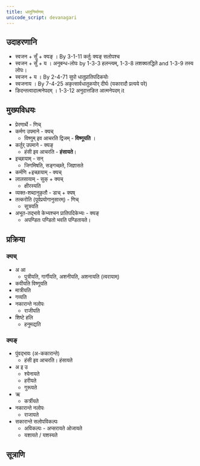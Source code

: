 ```yaml
---
title: धातुनिर्माणम्
unicode_script: devanagari
---
```


## उदाहरणानि
- स्वजन + सुँ + क्यङ् । By 3-1-11 कर्तुः क्यङ् सलोपश्च 
- स्वजन + सुँ + य । अनुबन्ध-लोपः by 1-3-3 हलन्त्यम्, 1-3-8 लशक्वतद्धिते and 1-3-9 तस्य लोपः।
- स्वजन + य । By 2-4-71 सुपो धातुप्रातिपदिकयोः
- स्वजनाय । By 7-4-25 अकृत्सार्वधातुकयोर् दीर्घः (यकारादौ प्रत्यये परे)
- ङिदन्तत्वादात्मनेपदम् । 1-3-12 अनुदात्तङित आत्मनेपदम् it

## मुख्यविधयः
- प्रेरणार्थे - णिच्
- कर्मण उपमाने - क्यच्
  - विष्णुम् इव आचरति द्विजम् - **विष्णूयति** ।
- कर्तुर् उपमाने - क्यङ्
  - हंसी इव आचरति - **हंसायते**।
- इच्छायाम् - सन्
  - जिगमिषति, सङ्गच्छते, जिज्ञासते
- कर्मणि +इच्छायाम् - क्यच्
- लालसायाम् - सुक् + क्यच्
  - क्षीरस्यति
- व्यक्त-शब्दानुकृतौ - डाच् + क्यष्
- तत्करोति (पूर्वप्रयोगानुसारम्) - णिच् 
  - सूत्रयति
- अभूत-तद्भावे केभ्यश्चन प्रातिपदिकेभ्यः - क्यङ्
  - अपण्डितः पण्डितो भवति पण्डितायते।

## प्रक्रिया
### क्यच्
- अ आ
  - पुत्रीयति, गार्गीयति, अशनीयति, अशनायति‌ (त्वरायाम्)
- कवीयति विष्णूयति
- मात्रीयति
- गव्यति
- नकारान्ते नलोपः
  - राजीयति
- शिष्टे हलि 
  - हनुमद्यति

### क्यङ्
- पुंवद्भावः (अ-ककारान्ते)
  - हंसी इव आचरति। हंसायते
- अ इ उ
  - श्येनायते
  - हरीयते 
  - गुरूयते
- ऋ
  - कर्त्रीयते
- नकारान्ते नलोपः
  - राजायते
- सकारान्ते सलोपविकल्पः
  - अविकल्पः - अप्सरायते ओजायते
  - यशायते / यशस्यते

## सूत्राणि
 <div class="spreadsheet" src="../sanAdi-prakaraNam.toml" fullHeightWithRowsPerScreen=8></div>
